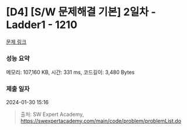 # [D4] [S/W 문제해결 기본] 2일차 - Ladder1 - 1210 

[문제 링크](https://swexpertacademy.com/main/code/problem/problemDetail.do?contestProbId=AV14ABYKADACFAYh) 

### 성능 요약

메모리: 107,160 KB, 시간: 331 ms, 코드길이: 3,480 Bytes

### 제출 일자

2024-01-30 15:16



> 출처: SW Expert Academy, https://swexpertacademy.com/main/code/problem/problemList.do